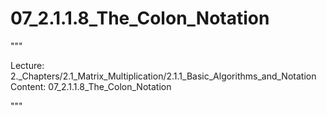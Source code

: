 # 07_2.1.1.8_The_Colon_Notation

"""

Lecture: 2._Chapters/2.1_Matrix_Multiplication/2.1.1_Basic_Algorithms_and_Notation
Content: 07_2.1.1.8_The_Colon_Notation

"""

